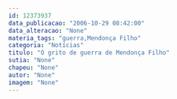 ```yaml
---
id: 12373937
data_publicacao: "2006-10-29 08:42:00"
data_alteracao: "None"
materia_tags: "guerra,Mendonça Filho"
categoria: "Notícias"
titulo: "O grito de guerra de Mendonça Filho"
sutia: "None"
chapeu: "None"
autor: "None"
imagem: "None"
---
```

<p><P>&nbsp;</P> </p>
